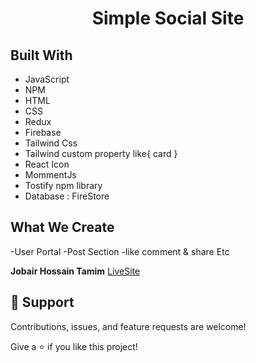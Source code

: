 <h1 align="center">Simple Social Site </h1>

## Built With

- JavaScript
- NPM 
- HTML
- CSS
- Redux
- Firebase 
- Tailwind Css 
- Tailwind custom property like{ card }
- React Icon
- MommentJs
- Tostify npm library 
- Database : FireStore 

## What We Create

-User Portal 
-Post Section
-like comment & share Etc

**Jobair Hossain Tamim**
[LiveSite](https://simple-social-site.netlify.app/ "Create  Jobair Hossain")
## 🤝 Support

Contributions, issues, and feature requests are welcome!

Give a ⭐️ if you like this project!
